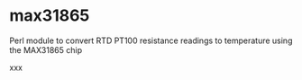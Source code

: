 # max31865
Perl module to convert RTD PT100 resistance readings to temperature using the MAX31865 chip

xxx